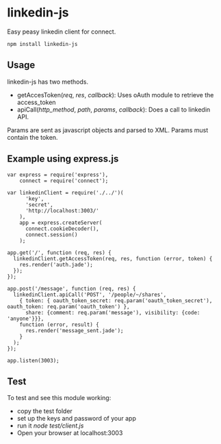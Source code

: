 # linkedin-js

Easy peasy linkedin client for connect.

    npm install linkedin-js

## Usage

linkedin-js has two methods.

* getAccesToken(_req_, _res_, _callback_): Uses oAuth module to retrieve the access_token
* apiCall(_http_method_, _path_, _params_, _callback_): Does a call to linkedin API.

Params are sent as javascript objects and parsed to XML.
Params must contain the token.

## Example using express.js

    var express = require('express'),
        connect = require('connect');

    var linkedinClient = require('./../')(
          'key',
          'secret',
          'http://localhost:3003/'
        ),
        app = express.createServer(
          connect.cookieDecoder(),
          connect.session()
        );

    app.get('/', function (req, res) {
      linkedinClient.getAccessToken(req, res, function (error, token) {
        res.render('auth.jade');
      });
    });

    app.post('/message', function (req, res) {
      linkedinClient.apiCall('POST', '/people/~/shares',
        { token: { oauth_token_secret: req.param('oauth_token_secret'), oauth_token: req.param('oauth_token') },
          share: {comment: req.param('message'), visibility: {code: 'anyone'}}},
        function (error, result) {
          res.render('message_sent.jade');
        }
      );
    });

    app.listen(3003);

## Test

To test and see this module working:

  * copy the test folder
  * set up the keys and password of your app
  * run it _node test/client.js_
  * Open your browser at localhost:3003
